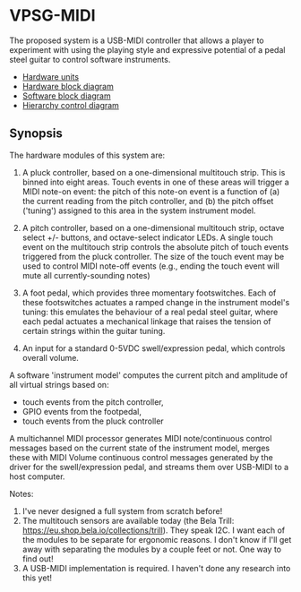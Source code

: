 # VPSG-MIDI
The proposed system is a USB-MIDI controller that allows a player to experiment with using the playing style and expressive potential of a pedal steel guitar to control software instruments. 

* [Hardware units](./VPSG-00-Hardware%20units.drawio.pdf)
* [Hardware block diagram](./VPSG-01-Hardware%20block%20diagram.drawio.pdf)
* [Software block diagram](./VPSG-02-Software%20block%20diagram.drawio.pdf)
* [Hierarchy control diagram](./VPSG-03-Hierarchy%20control%20diagram.drawio.pdf)

## Synopsis
The hardware modules of this system are: 

1. A pluck controller, based on a one-dimensional multitouch strip. This is binned into eight areas. Touch events in one of these areas will trigger a MIDI note-on event: the pitch of this note-on event is a function of (a) the current reading from the pitch controller, and (b) the pitch offset ('tuning') assigned to this area in the system instrument model. 

2. A pitch controller, based on a one-dimensional multitouch strip, octave select +/- buttons, and octave-select indicator LEDs. A single touch event on the multitouch strip controls the absolute pitch of touch events triggered from the pluck controller. The size of the touch event may be used to control MIDI note-off events (e.g., ending the touch event will mute all currently-sounding notes)

3. A foot pedal, which provides three momentary footswitches. Each of these footswitches actuates a ramped change in the instrument model's tuning: this emulates the behaviour of a real pedal steel guitar, where each pedal actuates a mechanical linkage that raises the tension of certain strings within the guitar tuning. 

3. An input for a standard 0-5VDC swell/expression pedal, which controls overall volume. 

A software 'instrument model' computes the current pitch and amplitude of all virtual strings based on: 

* touch events from the pitch controller, 
* GPIO events from the footpedal,
* touch events from the pluck controller

A multichannel MIDI processor generates MIDI note/continuous control messages based on the current state of the instrument model, merges these with MIDI Volume continuous control messages generated by the driver for the swell/expression pedal, and streams them over USB-MIDI to a host computer.

Notes: 

1. I've never designed a full system from scratch before!
2. The multitouch sensors are available today (the Bela Trill: https://eu.shop.bela.io/collections/trill). They speak I2C. I want each of the modules to be separate for ergonomic reasons. I don't know if I'll get away with separating the modules by a couple feet or not. One way to find out! 
3. A USB-MIDI implementation is required. I haven't done any research into this yet!

